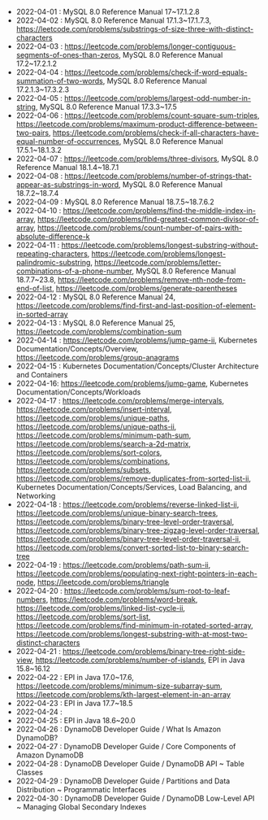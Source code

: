 
* 2022-04-01 : MySQL 8.0 Reference Manual 17~17.1.2.8
* 2022-04-02 : MySQL 8.0 Reference Manual 17.1.3~17.1.7.3, https://leetcode.com/problems/substrings-of-size-three-with-distinct-characters
* 2022-04-03 : https://leetcode.com/problems/longer-contiguous-segments-of-ones-than-zeros, MySQL 8.0 Reference Manual 17.2~17.2.1.2
* 2022-04-04 : https://leetcode.com/problems/check-if-word-equals-summation-of-two-words, MySQL 8.0 Reference Manual 17.2.1.3~17.3.2.3
* 2022-04-05 : https://leetcode.com/problems/largest-odd-number-in-string, MySQL 8.0 Reference Manual 17.3.3~17.5
* 2022-04-06 : https://leetcode.com/problems/count-square-sum-triples, https://leetcode.com/problems/maximum-product-difference-between-two-pairs, https://leetcode.com/problems/check-if-all-characters-have-equal-number-of-occurrences, MySQL 8.0 Reference Manual 17.5.1~18.1.3.2
* 2022-04-07 : https://leetcode.com/problems/three-divisors, MySQL 8.0 Reference Manual 18.1.4~18.7.1
* 2022-04-08 : https://leetcode.com/problems/number-of-strings-that-appear-as-substrings-in-word, MySQL 8.0 Reference Manual 18.7.2~18.7.4
* 2022-04-09 : MySQL 8.0 Reference Manual 18.7.5~18.7.6.2
* 2022-04-10 : https://leetcode.com/problems/find-the-middle-index-in-array, https://leetcode.com/problems/find-greatest-common-divisor-of-array, https://leetcode.com/problems/count-number-of-pairs-with-absolute-difference-k
* 2022-04-11 : https://leetcode.com/problems/longest-substring-without-repeating-characters, https://leetcode.com/problems/longest-palindromic-substring, https://leetcode.com/problems/letter-combinations-of-a-phone-number, MySQL 8.0 Reference Manual 18.7.7~23.8, https://leetcode.com/problems/remove-nth-node-from-end-of-list, https://leetcode.com/problems/generate-parentheses
* 2022-04-12 : MySQL 8.0 Reference Manual 24, https://leetcode.com/problems/find-first-and-last-position-of-element-in-sorted-array
* 2022-04-13 : MySQL 8.0 Reference Manual 25, https://leetcode.com/problems/combination-sum
* 2022-04-14 : https://leetcode.com/problems/jump-game-ii, Kubernetes Documentation/Concepts/Overview, https://leetcode.com/problems/group-anagrams
* 2022-04-15 : Kubernetes Documentation/Concepts/Cluster Architecture and Containers
* 2022-04-16: https://leetcode.com/problems/jump-game, Kubernetes Documentation/Concepts/Workloads
* 2022-04-17 : https://leetcode.com/problems/merge-intervals, https://leetcode.com/problems/insert-interval, https://leetcode.com/problems/unique-paths, https://leetcode.com/problems/unique-paths-ii, https://leetcode.com/problems/minimum-path-sum, https://leetcode.com/problems/search-a-2d-matrix, https://leetcode.com/problems/sort-colors, https://leetcode.com/problems/combinations, https://leetcode.com/problems/subsets, https://leetcode.com/problems/remove-duplicates-from-sorted-list-ii, Kubernetes Documentation/Concepts/Services, Load Balancing, and Networking
* 2022-04-18 : https://leetcode.com/problems/reverse-linked-list-ii, https://leetcode.com/problems/unique-binary-search-trees, https://leetcode.com/problems/binary-tree-level-order-traversal, https://leetcode.com/problems/binary-tree-zigzag-level-order-traversal, https://leetcode.com/problems/binary-tree-level-order-traversal-ii, https://leetcode.com/problems/convert-sorted-list-to-binary-search-tree
* 2022-04-19 : https://leetcode.com/problems/path-sum-ii, https://leetcode.com/problems/populating-next-right-pointers-in-each-node, https://leetcode.com/problems/triangle
* 2022-04-20 : https://leetcode.com/problems/sum-root-to-leaf-numbers, https://leetcode.com/problems/word-break, https://leetcode.com/problems/linked-list-cycle-ii, https://leetcode.com/problems/sort-list, https://leetcode.com/problems/find-minimum-in-rotated-sorted-array, https://leetcode.com/problems/longest-substring-with-at-most-two-distinct-characters
* 2022-04-21 : https://leetcode.com/problems/binary-tree-right-side-view, https://leetcode.com/problems/number-of-islands, EPI in Java 15.8~16.12
* 2022-04-22 : EPI in Java 17.0~17.6, https://leetcode.com/problems/minimum-size-subarray-sum, https://leetcode.com/problems/kth-largest-element-in-an-array
* 2022-04-23 : EPI in Java 17.7~18.5
* 2022-04-24 : 
* 2022-04-25 : EPI in Java 18.6~20.0
* 2022-04-26 : DynamoDB Developer Guide / What Is Amazon DynamoDB?
* 2022-04-27 : DynamoDB Developer Guide / Core Components of Amazon DynamoDB
* 2022-04-28 : DynamoDB Developer Guide / DynamoDB API ~ Table Classes
* 2022-04-29 : DynamoDB Developer Guide / Partitions and Data Distribution ~ Programmatic Interfaces
* 2022-04-30 : DynamoDB Developer Guide / DynamoDB Low-Level API ~ Managing Global Secondary Indexes
